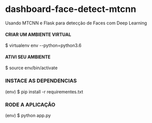# dashboard-face-detect-mtcnn
Usando MTCNN e Flask para detecção de Faces com Deep Learning

#### CRIAR UM AMBIENTE VIRTUAL
$ virtualenv env --python=python3.6 

#### ATIVI SEU AMBIENTE 
$ source env/bin/activate 

### INSTACE AS DEPENDENCIAS
(env) $ pip install  -r requirementes.txt 

### RODE A APLICAÇÃO
(env) $ python app.py 
